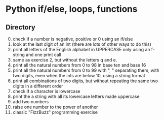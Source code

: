 # Python if/else, loops, functions
## Directory
0. check if a number is negative, positive or 0 using an if/else
1. look at the last digit of an int (there are lots of other ways to do this)
2. print all letters of the English alphabet in UPPERCASE only using an f-string and one print call
3. same as exercise 2, but without the letters q and e.
4. print all the natural numbers from 0 to 98 in base ten and base 16
5. print all the natural numbers from 0 to 99 with ", " separating them, with two digits, even when the ints are below 10, using a string format
6. print all combinations of two digits, but without repeating the same two digits in a different order
7. check if a character is lowercase
8. print the a string with all its lowercase letters made uppercase
10. add two numbers
11. raise one number to the power of another
12. classic "FizzBuzz" programming exercise
